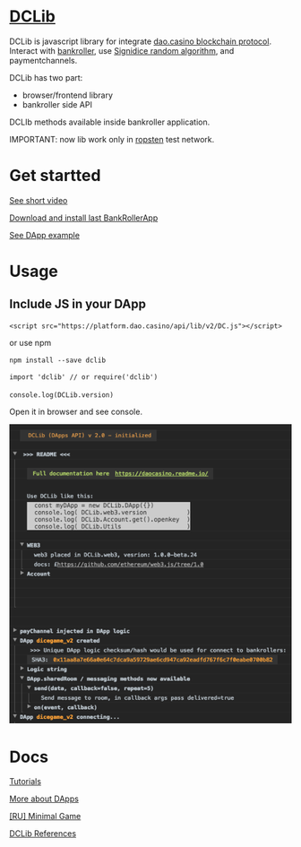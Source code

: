 # [DCLib](https://github.com/DaoCasino/DCLib) 

DCLib is javascript library for integrate [dao.casino blockchain protocol](https://github.com/DaoCasino/Whitepaper).
Interact with [bankroller](https://github.com/DaoCasino/BankRollerApp), use [Signidice random algorithm](https://github.com/DaoCasino/Whitepaper/blob/master/DAO.Casino%20WP.md#35-algorithm-implemented-in-mvp-of-daocasino-protocol), and paymentchannels.

DCLib has two part:
  * browser/frontend library
  * bankroller side API

DCLIb methods available inside bankroller application. 

IMPORTANT: now lib work only in [ropsten](https://ropsten.etherscan.io/) test network.

# Get startted
[See short video](https://www.youtube.com/watch?v=vD2kI_4IEFA)

[Download and install last BankRollerApp](https://github.com/DaoCasino/BankRollerApp/releases)

[See DApp example](https://github.com/DaoCasino/BankRollerApp/blob/master/DApps/example.zip)


# Usage

## Include JS in your DApp
```
<script src="https://platform.dao.casino/api/lib/v2/DC.js"></script>
```
or use npm 
```
npm install --save dclib
```
```
import 'dclib' // or require('dclib')

console.log(DCLib.version)
```

Open it in browser and see console.

<img src="https://raw.githubusercontent.com/DaoCasino/DCLib/master/manual/asset/console.log.init.png">


# Docs
[Tutorials](https://daocasino.readme.io/v2.0/docs/overview)

[More about DApps](https://github.com/DaoCasino/BankRollerApp/tree/master/DApps)

[[RU] Minimal Game](https://daocasino.readme.io/v2.0/docs/minimum-viable-game)

[DCLib References](https://ipfs.infura.io/ipfs/QmRYB24gqeuYHqFm2q48BmnFejL6P2mJtsjzvcjLB6MDm4)

